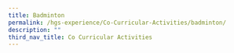 ```yaml
---
title: Badminton
permalink: /hgs-experience/Co-Curricular-Activities/badminton/
description: ""
third_nav_title: Co Curricular Activities
---
```

